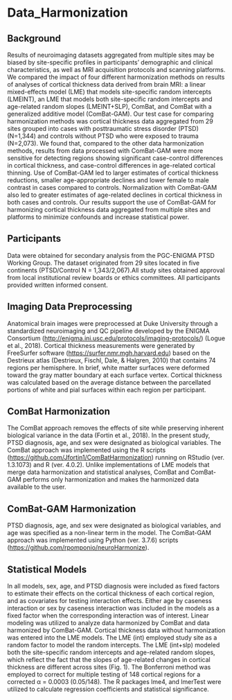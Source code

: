 # Data_Harmonization
## Background
Results of neuroimaging datasets aggregated from multiple sites may be biased by site-specific profiles in participants’ demographic and clinical characteristics, as well as MRI acquisition protocols and scanning platforms. We compared the impact of four different harmonization methods on results of analyses of cortical thickness data derived from brain MRI: a linear mixed-effects model (LME) that models site-specific random intercepts (LMEINT), an LME that models both site-specific random intercepts and age-related random slopes (LMEINT+SLP), ComBat, and ComBat with a generalized additive model (ComBat-GAM). Our test case for comparing harmonization methods was cortical thickness data aggregated from 29 sites grouped into cases with posttraumatic stress disorder (PTSD) (N=1,344) and controls without PTSD who were exposed to trauma (N=2,073). We found that, compared to the other data harmonization methods, results from data processed with ComBat-GAM were more sensitive for detecting regions showing significant case-control differences in cortical thickness, and case-control differences in age-related cortical thinning. Use of ComBat-GAM led to larger estimates of cortical thickness reductions, smaller age-appropriate declines and lower female to male contrast in cases compared to controls. Normalization with ComBat-GAM also led to greater estimates of age-related declines in cortical thickness in both cases and controls. Our results support the use of ComBat-GAM for harmonizing cortical thickness data aggregated from multiple sites and platforms to minimize confounds and increase statistical power. 
## Participants
Data were obtained for secondary analysis from the PGC-ENIGMA PTSD Working Group. The dataset originated from 29 sites located in five continents (PTSD/Control N = 1,343/2,067).All study sites obtained approval from local institutional review boards or ethics committees. All participants provided written informed consent. 
## Imaging Data Preprocessing
Anatomical brain images were preprocessed at Duke University through a standardized neuroimaging and QC pipeline developed by the ENIGMA Consortium (http://enigma.ini.usc.edu/protocols/imaging-protocols/) (Logue et al., 2018). Cortical thickness measurements were generated by FreeSurfer software (https://surfer.nmr.mgh.harvard.edu) based on the Destrieux atlas (Destrieux, Fischl, Dale, & Halgren, 2010) that contains 74 regions per hemisphere. In brief, white matter surfaces were deformed toward the gray matter boundary at each surface vertex. Cortical thickness was calculated based on the average distance between the parcellated portions of white and pial surfaces within each region per participant. 
## ComBat Harmonization 
The ComBat approach removes the effects of site while preserving inherent biological variance in the data (Fortin et al., 2018). In the present study, PTSD diagnosis, age, and sex were designated as biological variables. The ComBat approach was implemented using the R scripts (https://github.com/Jfortin1/ComBatHarmonization) running on RStudio (ver. 1.3.1073) and R (ver. 4.0.2). Unlike implementations of LME models that merge data harmonization and statistical analyses, ComBat and ComBat-GAM performs only harmonization and makes the harmonized data available to the user. 
## ComBat-GAM Harmonization
PTSD diagnosis, age, and sex were designated as biological variables, and age was specified as a non-linear term in the model. The ComBat-GAM approach was implemented using Python (ver. 3.7.6) scripts (https://github.com/rpomponio/neuroHarmonize).
## Statistical Models
In all models, sex, age, and PTSD diagnosis were included as fixed factors to estimate their effects on the cortical thickness of each cortical region, and as covariates for testing interaction effects. Either age by caseness interaction or sex by caseness interaction was included in the models as a fixed factor when the corresponding interaction was of interest. Linear modeling was utilized to analyze data harmonized by ComBat and data harmonized by ComBat-GAM. Cortical thickness data without harmonization was entered into the LME models. The LME (int) employed study site as a random factor to model the random intercepts. The LME (int+slp) modeled both the site-specific random intercepts and age-related random slopes, which reflect the fact that the slopes of age-related changes in cortical thickness are different across sites (Fig. 1). The Bonferroni method was employed to correct for multiple testing of 148 cortical regions for a corrected α = 0.0003 (0.05/148). The R packages lme4, and lmerTest were utilized to calculate regression coefficients and statistical significance. 
